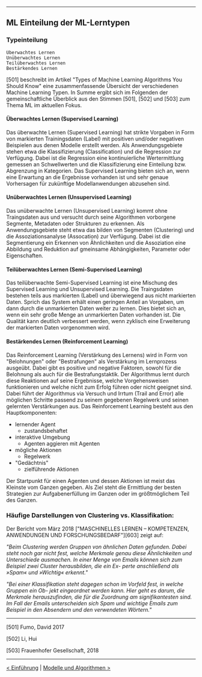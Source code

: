 ***

## ML Einteilung der ML-Lerntypen

### Typeinteilung

    Überwachtes Lernen
    Unüberwachtes Lernen
    Teilüberwachtes Lernen
    Bestärkendes Lernen

[501] beschreibt im Artikel "Types of Machine Learning Algorithms You Should Know"
eine zusammenfassende Übersicht der verschiedenen Machine Learning Typen.
In Summe ergibt sich im Folgenden der gemeinschaftliche Überblick
aus den Stimmen [501], [502] und [503] zum Thema ML im aktuellen Fokus.

<!-- [![ML Types](statics/MLTypes2017.png)][601] -->

#### Überwachtes Lernen (Supervised Learning)

Das überwachte Lernen (Supervised Learning) 
hat strikte Vorgaben in Form von markierten Trainingsdaten (Label)
mit positiven und/oder negativen Beispielen aus denen Modelle erstellt werden.
Als Anwendungsgebiete stehen etwa die Klassifizierung (Classification) 
und die Regression zur Verfügung.
Dabei ist die Regression eine kontinuierliche Wertermittlung gemessen an Schwellwerten 
und die Klassifizierung eine Einteilung bzw. Abgrenzung in Kategorien.
Das Supervised Learning bieten sich an, wenn eine Erwartung an die Ergebnisse vorhanden ist und 
sehr genaue Vorhersagen für zukünftige Modellanwendungen abzusehen sind.

#### Unüberwachtes Lernen (Unsupervised Learning)

Das unüberwachte Lernen (Unsupervised Learning) kommt ohne
Traingsdaten aus und versucht durch seine Algorithmen 
vorborgene Segmente, Metadaten oder Strukturen zu erkennen.
Als Anwendungsgebiete steht etwa das bilden von Segmenten (Clustering) 
und die Assoziationsanalyse (Assocation) zur Verfügung.
Dabei ist die Segmentierung ein Erkennen von Ähnlichkeiten
und die Assoziation eine Abbildung und Reduktion auf gmeinsame 
Abhängigkeiten, Parameter oder Eigenschaften.

#### Teilüberwachtes Lernen (Semi-Supervised Learning)

Das teilüberwachte Semi-Supervised Learning 
ist eine Mischung des Supervised Learning und Unsupervised Learning.
Die Traingsdaten bestehen teils aus markierten (Label) und überwiegend aus nicht markierten Daten.
Sprich das System erhält einen geringen Anteil an Vorgaben, 
um dann durch die unmarkierten Daten weiter zu lernen.
Dies bietet sich an, wenn ein sehr große Menge an unmarkierten Daten vorhanden ist.
Die Qualität kann deutlich verbessert werden, 
wenn zyklisch eine Erweiterung der markierten Daten vorgenommen wird.

#### Bestärkendes Lernen (Reinforcement Learning)

Das Reinforcement Learning (Verstärkung des Lernens) 
wird in Form von "Belohnungen" oder "Bestrafungen" als Verstärkung im Lernprozess ausgeübt. 
Dabei gibt es positive und negative Faktoren, sowohl für die Belohnung als auch für die Bestrafungstaktik.
Der Algorithmus lernt durch diese Reaktionen auf seine Ergebnisse, welche
Vorgehensweisen funktionieren und welche nicht zum Erfolg führen oder nicht geeignet sind.
Dabei führt der Algorithmus via Versuch und Irrtum (Trail and Error) alle möglichen Schritte 
passend zu seinem gegebenen Regelwerk und seinen gelernten Verstärkungen aus.
Das Reinforcement Learning besteht aus den Hauptkomponenten:

* lernender Agent
    * zustandsbehaftet
* interaktive Umgebung
    * Agenten aggieren mit Agenten
* mögliche Aktionen
    * Regelwerk
* "Gedächtnis"
    * zielführende Aktionen

Der Startpunkt für einen Agenten und dessen Aktionen ist meist das Kleinste vom Ganzen gegeben. 
Als Ziel steht die Ermittlung der besten Strategien zur Aufgabenerfüllung im Ganzen oder im größtmöglichem Teil des Ganzen.

### Häufige Darstellungen von Clustering vs. Klassifikation:

Der Bericht vom März 2018 ["MASCHINELLES LERNEN – KOMPETENZEN, ANWENDUNGEN UND FORSCHUNGSBEDARF"][603] zeigt auf:

_"Beim Clustering werden Gruppen von ähnlichen Daten gefunden. Dabei steht noch gar 
nicht fest, welche Merkmale genau diese Ähnlichkeiten und Unterschiede ausmachen. In 
einer Menge von Emails können sich zum Beispiel zwei Cluster herausbilden, die ein Ex-
perte anschließend als »Spam« und »Wichtig« erkennt."_

_"Bei einer Klassifikation steht dagegen schon im Vorfeld fest, in welche Gruppen ein Ob-
jekt eingeordnet werden kann. Hier geht es darum, die Merkmale herauszufinden, die für 
die Zuordnung am signifikantesten sind. Im Fall der Emails unterscheiden sich Spam und 
wichtige Emails zum Beispiel in den Absendern und den verwendeten Wörtern."_


------

[501] Fumo, David 2017

[502] Li, Hui

[503] Frauenhofer Gesellschaft, 2018

------

[< Einführung](04_ml.md)	|	[Modelle und Algorithmen >](06_ml_modelsAlgo.md)
